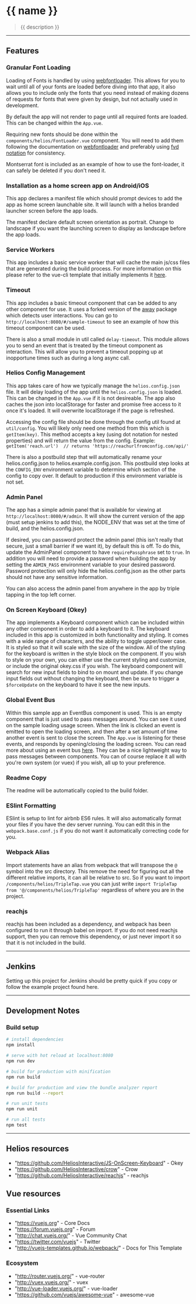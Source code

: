 # {{ name }}

> {{ description }}

---
## Features

### Granular Font Loading

Loading of Fonts is handled by using [webfontloader](https://github.com/typekit/webfontloader). This allows for you to wait until all of your fonts are loaded before diving into that app, it also allows you to include only the fonts that you need instead of making dozens of requests for fonts that were given by design, but not actually used in development.

By default the app will not render to page until all required fonts are loaded. This can be changed within the `App.vue`.

Requiring new fonts should be done within the `components/helios/FontLoader.vue` component. You will need to add them following the documentation on [webfontloader](https://github.com/typekit/webfontloader) and preferably using [fvd notation](https://github.com/typekit/fvd) for consistency.

Montserrat font is included as an example of how to use the font-loader, it can safely be deleted if you don't need it.

### Installation as a home screen app on Android/iOS

This app declares a manifest file which should prompt devices to add the app as home screen launchable site. It will launch with a helios branded launcher screen before the app loads.

The manifest declare default screen orientation as portrait. Change to landscape if you want the launching screen to display as landscape before the app loads.

### Service Workers

This app includes a basic service worker that will cache the main js/css files that are generated during the build process. For more information on this please refer to the vue-cli template that initially implements it [here](https://github.com/vuejs-templates/pwa).

### Timeout

This app includes a basic timeout component that can be added to any other component for use.  It uses a forked version of the [away](https://github.com/adammcfadden/away) package which detects user interactions. You can go to `http://localhost:8080/#/sample-timeout` to see an example of how this timeout component can be used.

There is also a small module in util called `delay-timeout`. This module allows you to send an event that is treated by the timeout component as interaction. This will allow you to prevent a timeout popping up at inopportune times such as during a long async call.

### Helios Config Management

This app takes care of how we typically manage the `helios.config.json` file. It will delay loading of the app until the `helios.config.json` is loaded. This can be changed in the `App.vue` if it is not desireable. The app also caches the json into localStorage for faster and promise free access to it once it's loaded. It will overwrite localStorage if the page is refreshed.

Accessing the config file should be done through the config util found at `util/config`. You will likely only need one method from this which is `getItem(key)`. This method accepts a key (using dot notation for nested properties) and will return the value from the config. Example: `getItem('reach.url')  // returns 'https://reachurlfromconfig.com/api/'`

There is also a postbuild step that will automatically rename your helios.config.json to helios.example.config.json. This postbuild step looks at the `CONFIG_ENV` environment variable to determine which section of the config to copy over. It default to production if this environment variable is not set.

### Admin Panel

The app has a simple admin panel that is available for viewing at `http://localhost:8080/#/admin`. It will show the current version of the app (must setup jenkins to add this), the NODE_ENV that was set at the time of build, and the helios.config.json.

If desired, you can password protect the admin panel (this isn't really that secure, just a small barrier if we want it), by default this is off. To do this, update the AdminPanel component to have `requirePassphrase` set to `true`. In addition you will need to provide a password when building the app by setting the `ADMIN_PASS` environment variable to your desired password. Password protection will only hide the helios.config.json as the other parts should not have any sensitive information.

You can also access the admin panel from anywhere in the app by triple tapping in the top left corner.

### On Screen Keyboard (Okey)

The app implements a Keyboard component which can be included within any other component in order to add a keyboard to it. The keyboard included in this app is customized in both functionality and styling. It comes with a wide range of characters, and the ability to toggle upper/lower case. It is styled so that it will scale with the size of the window. All of the styling for the keyboard is written in the style block on the component. If you wish to style on your own, you can either use the current styling and customize, or include the original okey.css if you wish. The keyboard component will search for new input fields to bind to on mount and update. If you change input fields out without changing the keyboard, then be sure to trigger a `$forceUpdate` on the keyboard to have it see the new inputs.

### Global Event Bus

Within this sample app an EventBus component is used. This is an empty component that is just used to pass messages around. You can see it used on the sample loading usage screen. When the link is clicked an event is emitted to open the loading screen, and then after a set amount of time another event is sent to close the screen. The `App.vue` is listening for these events, and responds by opening/closing the loading screen. You can read more about using an event bus [here](https://alligator.io/vuejs/global-event-bus/). They can be a nice lightweight way to pass messages between components. You can of course replace it all with you're own system (or vuex) if you wish, all up to your preference.

### Readme Copy

The readme will be automatically copied to the build folder.

### ESlint Formatting

ESlint is setup to lint for airbnb ES6 rules. It will also automatically format your files if you have the dev server running. You can edit this in the `webpack.base.conf.js` if you do not want it automatically correcting code for you.

### Webpack Alias
Import statements have an alias from webpack that will transpose the `@` symbol into the src directory. This remove the need for figuring out all the different relative imports, it can all be relative to src. So if you want to import `/components/helios/TripleTap.vue` you can just write `import TripleTap from '@/components/helios/TripleTap'` regardless of where you are in the project.

### reachjs

reachjs has been included as a dependency, and webpack has been configured to run it through babel on import. If you do not need reachjs support, then you can remove this dependency, or just never import it so that it is not included in the build.

---

## Jenkins

Setting up this project for Jenkins should be pretty quick if you copy or follow the example project found here.

---

## Development Notes

### Build setup
``` bash
# install dependencies
npm install

# serve with hot reload at localhost:8080
npm run dev

# build for production with minification
npm run build

# build for production and view the bundle analyzer report
npm run build --report

# run unit tests
npm run unit

# run all tests
npm test
```

---

## Helios resources

* "https://github.com/HeliosInteractive/JS-OnScreen-Keyboard" - Okey
* "https://github.com/HeliosInteractive/crow" - Crow
* "https://github.com/HeliosInteractive/reachjs" - reachjs

## Vue resources
### Essential Links

* "https://vuejs.org" - Core Docs
* "https://forum.vuejs.org" - Forum
* "http://chat.vuejs.org/" - Vue Community Chat
* "https://twitter.com/vuejs" - Twitter
* "http://vuejs-templates.github.io/webpack/" - Docs for This Template

### Ecosystem

* "http://router.vuejs.org/" - vue-router
* "http://vuex.vuejs.org/" - vuex
* "http://vue-loader.vuejs.org/" - vue-loader
* "https://github.com/vuejs/awesome-vue" - awesome-vue
